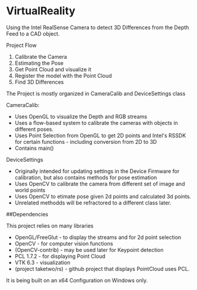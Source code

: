 # VirtualReality
Using the Intel RealSense Camera to detect 3D Differences from the Depth Feed to a CAD object.

Project Flow
1. Calibrate the Camera
2. Estimating the Pose
3. Get Point Cloud and visualize it
4. Register the model with the Point Cloud
5. Find 3D Differences

The Project is mostly organized in CameraCalib and DeviceSettings class

CameraCalib:
  - Uses OpenGL to visualize the Depth and RGB streams
  - Uses a flow-based system to calibrate the cameras with objects in different poses.
  - Uses Point Selection from OpenGL to get 2D points and Intel's RSSDK for certain functions - including conversion from 2D to 3D
  - Contains main()

DeviceSettings
  - Originally intended for updating settings in the Device Firmware for calibration, but also contains methods for pose estimation
  - Uses OpenCV to calibrate the camera from different set of image and world points
  - Uses OpenCV to etimate pose given 2d points and calculated 3d points.
  - Unrelated methodds will be refractored to a different class later.

##Dependencies

This project relies on many libraries
- OpenGL/FreeGlut - to display the streams and for 2d point selection
- OpenCV - for computer vision functions 
- (OpenCV-contrib) - may be used later for Keypoint detection
- PCL 1.7.2 - for displaying Point Cloud
- VTK 6.3 - visualization
- (project taketwo/rs) - github project that displays PointCloud uses PCL.

It is being built on an x64 Configuration on Windows only.
